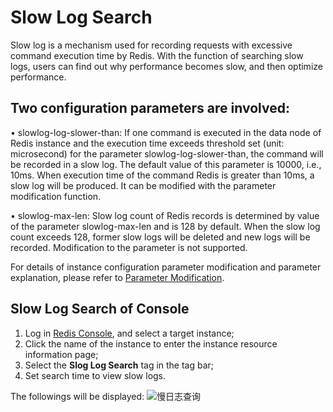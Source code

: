 # Slow Log Search

Slow log is a mechanism used for recording requests with excessive command execution time by Redis. With the function of searching slow logs, users can find out why performance becomes slow, and then optimize performance.

## Two configuration parameters are involved:

•	slowlog-log-slower-than: If one command is executed in the data node of Redis instance and the execution time exceeds threshold set (unit: microsecond) for the parameter slowlog-log-slower-than, the command will be recorded in a slow log. The default value of this parameter is 10000, i.e., 10ms. When execution time of the command Redis is greater than 10ms, a slow log will be produced. It can be modified with the parameter modification function.

•	slowlog-max-len: Slow log count of Redis records is determined by value of the parameter slowlog-max-len and is 128 by default. When the slow log count exceeds 128, former slow logs will be deleted and new logs will be recorded. Modification to the parameter is not supported.

For details of instance configuration parameter modification and parameter explanation, please refer to [Parameter Modification](https://docs.jdcloud.com/en/jcs-for-redis/parameter-modification).

## Slow Log Search of Console

1.	 Log in [Redis Console](https://redis-console.jdcloud.com/redis), and select a target instance;
2.	 Click the name of the instance to enter the instance resource information page;
3.	 Select the **Slog Log Search** tag in the tag bar;
4.	 Set search time to view slow logs.

The followings will be displayed:
![慢日志查询](https://github.com/jdcloudcom/cn/blob/master/image/Redis/slowlog.jpg)
